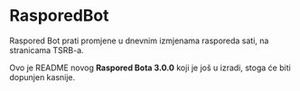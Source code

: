 # RasporedBot

Raspored Bot prati promjene u dnevnim izmjenama rasporeda sati, na stranicama TSRB-a.

Ovo je README novog **Raspored Bota 3.0.0** koji je još u izradi, stoga će biti dopunjen kasnije.
